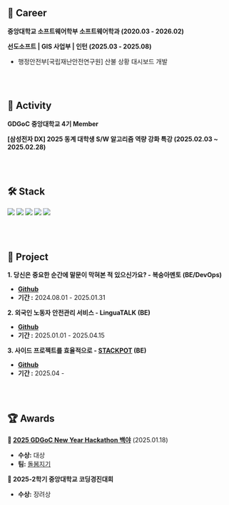 ## 💼 Career
**중앙대학교 소프트웨어학부 소프트웨어학과 (2020.03 - 2026.02)**

**선도소프트 | GIS 사업부 | 인턴 (2025.03 - 2025.08)**
- 행정안전부[국립재난안전연구원] 산불 상황 대시보드 개발

<br>
<br>

## 🫡 Activity
**GDGoC 중앙대학교 4기 Member**

**[삼성전자 DX] 2025 동계 대학생 S/W 알고리즘 역량 강화 특강 (2025.02.03 ~ 2025.02.28)**

<br>
<br>
  
## 🛠 Stack
<p>
    <img src="https://img.shields.io/badge/Spring%20Boot-6DB33F?style=flat&logo=Spring&logoColor=white"/>
    <img src="https://img.shields.io/badge/MySQL-4479A1?style=flat&logo=MySQL&logoColor=white"/>
    <img src="https://img.shields.io/badge/Redis-FF4438?style=flat&logo=Redis&logoColor=white"/>
    <img src="https://img.shields.io/badge/Docker-2496ED?style=flat&logo=Docker&logoColor=white"/>
    <img src="https://img.shields.io/badge/Amazon%20Web%20Services-232F3E?style=flat&logo=Amazon%20Web%20Services&logoColor=white"/>
</p>

<br>
<br>

## 🎰 Project
**1. 당신은 중요한 순간에 말문이 막혀본 적 있으신가요? - 복숭아멘토 (BE/DevOps)** 
- **[Github](https://github.com/CAU-CSE-24-02-Capstone-Design)** 
- **기간 :** 2024.08.01 - 2025.01.31

**2. 외국인 노동자 안전관리 서비스 - LinguaTALK (BE)** 
- **[Github](https://github.com/GDSC-CAU/team5-backend)** 
- **기간 :** 2025.01.01 - 2025.04.15

**3. 사이드 프로젝트를 효율적으로 - [STACKPOT](https://stackpot.co.kr) (BE)**
- **[Github](https://github.com/STACKPOT/STACKPOT-BE)**
- **기간 :** 2025.04 -


<br>
<br>

## 🏆 Awards
**🏅 [2025 GDGoC New Year Hackathon 백야](https://yozm.wishket.com/magazine/detail/2974/)** (2025.01.18)  
- **수상:** 대상
-  **팀:** [돌봄지기](https://nine-grade-d65.notion.site/22-17eb5a1edfe480f89ad6fbd4935ad688?pvs=4)

**🥉 2025-2학기 중앙대학교 코딩경진대회**
- **수상:** 장려상
